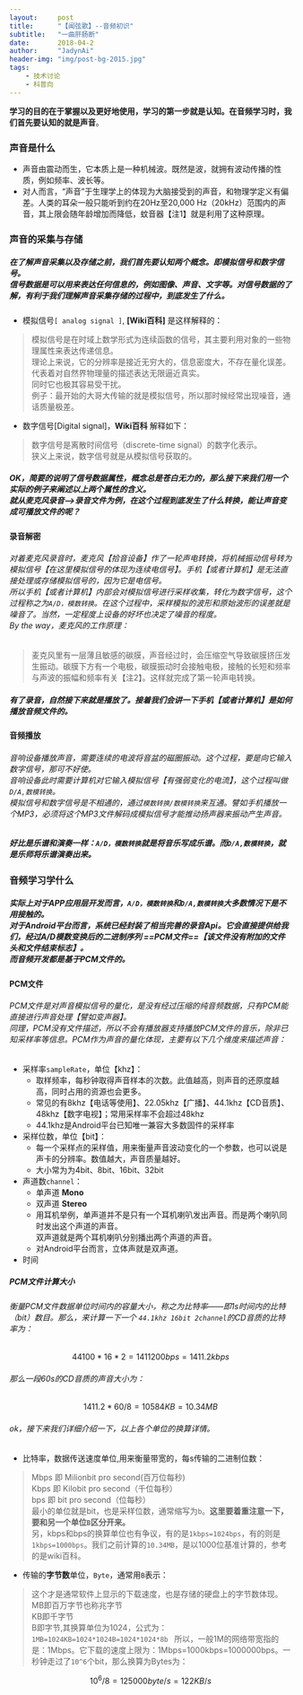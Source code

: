 ```yaml
---
layout:     post
title:      "【闻弦歌】--音频初识"
subtitle:   "一曲肝肠断"
date:       2018-04-2
author:     "JadynAi"
header-img: "img/post-bg-2015.jpg"
tags:
    - 技术讨论
    - 科普向
---
```


**学习的目的在于掌握以及更好地使用，学习的第一步就是认知。在音频学习时，我们首先要认知的就是声音**。
### 声音是什么
- 声音由震动而生，它本质上是一种机械波。既然是波，就拥有波动传播的性质，例如频率、波长等。
- 对人而言，“声音”于生理学上的体现为大脑接受到的声音，和物理学定义有偏差。人类的耳朵一般只能听到约在20Hz至20,000 Hz（20kHz）范围内的声音，其上限会随年龄增加而降低，蚊音器【注1】就是利用了这种原理。

### 声音的采集与存储

##### 在了解声音采集以及存储之前，我们首先要认知两个概念。即模拟信号和数字信号。<br>信号数据是可以用来表达任何信息的，例如图像、声音、文字等。对信号数据的了解，有利于我们理解声音采集存储的过程中，到底发生了什么。

- 模拟信号`[ analog signal ]`, **[Wiki百科]** 是这样解释的：
>模拟信号是在时域上数学形式为连续函数的信号，其主要利用对象的一些物理属性来表达传递信息。<br>理论上来说，它的分辨率是接近无穷大的，信息密度大，不存在量化误差。代表着对自然界物理量的描述表达无限逼近真实。<br>同时它也极其容易受干扰。<br>例子：最开始的大哥大传输的就是模拟信号，所以那时候经常出现噪音，通话质量极差。

- 数字信号[Digital signal]，**Wiki百科** 解释如下：
> 数字信号是离散时间信号（discrete-time signal）的数字化表示。<br> 狭义上来说，数字信号就是从模拟信号获取的。

##### OK，简要的说明了信号数据属性，概念总是苍白无力的，那么接下来我们用一个实际的例子来阐述以上两个属性的含义。<br>就从麦克风录音——>录音文件为例，在这个过程到底发生了什么转换，能让声音变成可播放文件的呢？

#### 录音解密
###### 对着麦克风录音时，麦克风【拾音设备】作了一轮声电转换，将机械振动信号转为模拟信号【在这里模拟信号的体现为连续电信号】。手机【或者计算机】是无法直接处理或存储模拟信号的，因为它是电信号。<br>所以手机【或者计算机】内部会对模拟信号进行采样收集，转化为数字信号，这个过程称之为`A/D，模数转换`。在这个过程中，采样模拟的波形和原始波形的误差就是噪音了。当然，一定程度上设备的好坏也决定了噪音的程度。<br>By the way，麦克风的工作原理：
>麦克风里有一层薄且敏感的碳膜，声音经过时，会压缩空气导致碳膜挤压发生振动。碳膜下方有一个电极，碳膜振动时会接触电极，接触的长短和频率与声波的振幅和频率有关【注2】。这样就完成了第一轮声电转换。

##### 有了录音，自然接下来就是播放了。接着我们会讲一下手机【或者计算机】是如何播放音频文件的。

#### 音频播放

###### 音响设备播放声音，需要连续的电波将音盆的磁圈振动。这个过程，要是向它输入数字信号，那可不好使。<br>音响设备此时需要计算机对它输入模拟信号【有强弱变化的电流】，这个过程叫做`D/A,数模转换`。<br>模拟信号和数字信号是不相通的，通过`模数转换/数模转换`来互通。譬如手机播放一个MP3，必须将这个MP3文件解码成模拟信号才能推动扬声器来振动产生声音。

##### 好比是乐谱和演奏一样：`A/D，模数转换`就是将音乐写成乐谱。而`D/A,数模转换`，就是乐师将乐谱演奏出来。

### 音频学习学什么

##### 实际上对于APP应用层开发而言，`A/D，模数转换`和`D/A,数模转换`大多数情况下是不用接触的。<br>对于Android平台而言，系统已经封装了相当完善的录音Api。它会直接提供给我们，经过A/D模数变换后的二进制序列 ==PCM文件==*【该文件没有附加的文件头和文件结束标志】*。<br>而音频开发都是基于PCM文件的。

#### PCM文件

###### PCM文件是对声音模拟信号的量化，是没有经过压缩的纯音频数据，只有PCM能直接进行声音处理【譬如变声器】。<br>同理，PCM没有文件描述，所以不会有播放器支持播放PCM文件的音乐，除非已知采样率等信息。PCM作为声音的量化体现，主要有以下几个维度来描述声音：

- 采样率`sampleRate`，单位【khz】：
    - 取样频率，每秒钟取得声音样本的次数。此值越高，则声音的还原度越高，同时占用的资源也会更多。
    - 常见的有8khz【电话等使用】、22.05khz【广播】、44.1khz【CD音质】、48khz【数字电视】；常用采样率不会超过48khz
    - 44.1khz是Android平台已知唯一兼容大多数固件的采样率
- 采样位数，单位【bit】：
    -  每一个采样点的采样值，用来衡量声音波动变化的一个参数，也可以说是声卡的分辨率。数值越大，声音质量越好。
    -  大小常为为4bit、8bit、16bit、32bit
- 声道数`channel`：
    - 单声道 **Mono**
    - 双声道 **Stereo**
    - 用耳机举例，单声道并不是只有一个耳机喇叭发出声音。而是两个喇叭同时发出这个声道的声音。<br>双声道就是两个耳机喇叭分别播出两个声道的声音。
    - 对Android平台而言，立体声就是双声道。
- 时间

##### PCM文件计算大小

###### 衡量PCM文件数据单位时间内的容量大小，称之为比特率——即1s时间内的比特（bit）数目。那么，来计算一下一个 `44.1khz 16bit 2channel`的CD音质的比特率为：


```math
 44100*16*2=1411200bps=1411.2kbps
```
###### 那么一段60s的CD音质的声音大小为：

```math
1411.2*60/8=10584KB=10.34MB
```
###### ok，接下来我们详细介绍一下，以上各个单位的换算详情。
- 比特率，数据传送速度单位,用来衡量带宽的，每s传输的二进制位数：
>Mbps 即 Milionbit pro second(百万位每秒)<br> 
Kbps 即 Kilobit pro second（千位每秒）<br> 
bps 即 bit pro second（位每秒）<br>
最小的单位就是bit，也是采样位数，通常缩写为`b`。**这里要着重注意一下，要和另一个单位`B`区分开来。**<br>另，kbps和bps的换算单位也有争议，有的是`1kbps=1024bps`，有的则是`1kbps=1000bps`。我们之前计算的`10.34MB`，是以1000位基准计算的，参考的是wiki百科。

- 传输的**字节数**单位，`Byte`，通常用`B`表示：
> 这个才是通常软件上显示的下载速度，也是存储的硬盘上的字节数体现。<br>MB即百万字节也称兆字节<br> KB即千字节<br>B即字节,其换算单位为1024，公式为：<br> 
`
1MB=1024KB=1024*1024B=1024*1024*8b 
`
>所以，一般1M的网络带宽指的是：1Mbps。它下载的速度上限为：1Mbps=1000kbps=1000000bps。一秒钟走过了`10^6`个bit，那么换算为Bytes为：

```math
    10^6/8=125000 byte/s=122 KB/s
```
